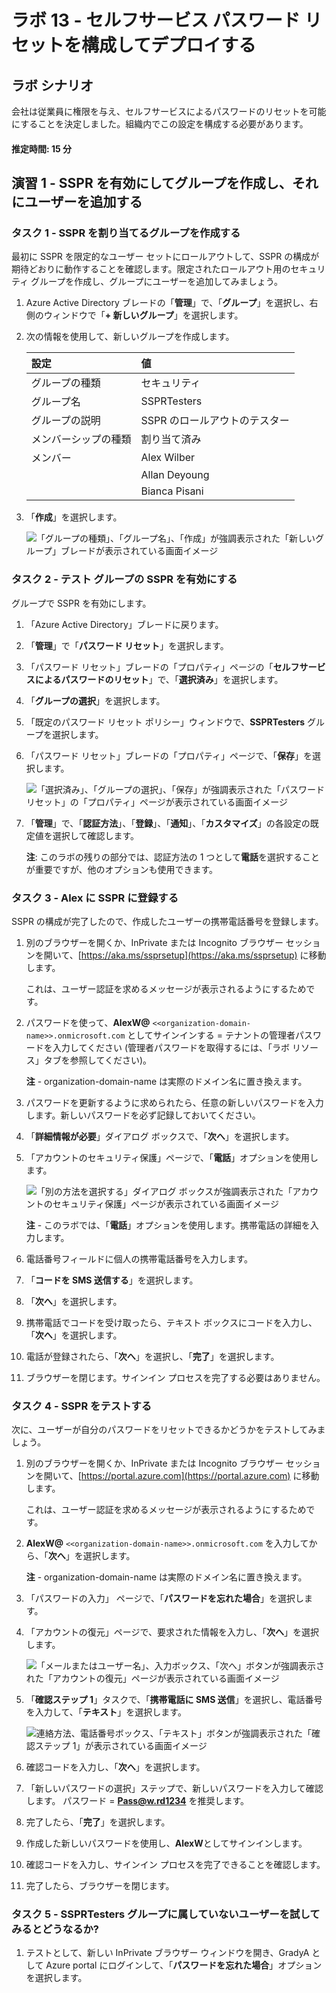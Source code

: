 ﻿---
lab:
    title: '13 - Azure AD のパスワード リセットのセルフサービスを有効にする'
    learning path: '02'
    module: 'モジュール 02 - ユーザー認証を管理する'
---

# ラボ 13 - セルフサービス パスワード リセットを構成してデプロイする
## ラボ シナリオ

会社は従業員に権限を与え、セルフサービスによるパスワードのリセットを可能にすることを決定しました。組織内でこの設定を構成する必要があります。

#### 推定時間: 15 分

## 演習 1 - SSPR を有効にしてグループを作成し、それにユーザーを追加する

### タスク 1 - SSPR を割り当てるグループを作成する

最初に SSPR を限定的なユーザー セットにロールアウトして、SSPR の構成が期待どおりに動作することを確認します。限定されたロールアウト用のセキュリティ グループを作成し、グループにユーザーを追加してみましょう。

1. Azure Active Directory ブレードの「**管理**」で、「**グループ**」を選択し、右側のウィンドウで「**+ 新しいグループ**」を選択します。

2. 次の情報を使用して、新しいグループを作成します。

    | **設定**| **値**|
    | :--- | :--- |
    | グループの種類| セキュリティ|
    | グループ名| SSPRTesters|
    | グループの説明| SSPR のロールアウトのテスター|
    | メンバーシップの種類| 割り当て済み|
    | メンバー| Alex Wilber |
    | |  Allan Deyoung |
    | | Bianca Pisani |
  
    
3. 「**作成**」を選択します。

    ![「グループの種類」、「グループ名」、「作成」が強調表示された「新しいグループ」ブレードが表示されている画面イメージ](./media/lp2-mod2-create-sspr-security-group.png)

### タスク 2 - テスト グループの SSPR を有効にする

グループで SSPR を有効にします。

1. 「Azure Active Directory」ブレードに戻ります。

2. 「**管理**」で「**パスワード リセット**」を選択します。

3. 「パスワード リセット」ブレードの「プロパティ」ページの「**セルフサービスによるパスワードのリセット**」で、「**選択済み**」を選択します。

4. 「**グループの選択**」を選択します。

5. 「既定のパスワード リセット ポリシー」ウィンドウで、**SSPRTesters** グループを選択します。

6. 「パスワード リセット」ブレードの「プロパティ」ページで、「**保存**」を選択します。

    ![「選択済み」、「グループの選択」、「保存」が強調表示された「パスワード リセット」の「プロパティ」ページが表示されている画面イメージ](./media/lp2-mod2-enable-password-reset-for-selected-group.png)

7. 「**管理**」で、「**認証方法**」、「**登録**」、「**通知**」、「**カスタマイズ**」の各設定の既定値を選択して確認します。

    **注**: このラボの残りの部分では、認証方法の 1 つとして**電話**を選択することが重要ですが、他のオプションも使用できます。

### タスク 3 - Alex に SSPR に登録する

SSPR の構成が完了したので、作成したユーザーの携帯電話番号を登録します。

1. 別のブラウザーを開くか、InPrivate または Incognito ブラウザー セッションを開いて、[https://aka.ms/ssprsetup](https://aka.ms/ssprsetup) に移動します。

    これは、ユーザー認証を求めるメッセージが表示されるようにするためです。

2. パスワードを使って、**AlexW@** `<<organization-domain-name>>.onmicrosoft.com` としてサインインする = テナントの管理者パスワードを入力してください (管理者パスワードを取得するには、「ラボ リソース」タブを参照してください)。

    **注** - organization-domain-name は実際のドメイン名に置き換えます。

3. パスワードを更新するように求められたら、任意の新しいパスワードを入力します。新しいパスワードを必ず記録しておいてください。

4. 「**詳細情報が必要**」ダイアログ ボックスで、「**次へ**」を選択します。

5. 「アカウントのセキュリティ保護」ページで、「**電話**」オプションを使用します。

    ![「別の方法を選択する」ダイアログ ボックスが強調表示された「アカウントのセキュリティ保護」ページが表示されている画面イメージ](./media/lp2-mod2-keep-your-account-secure-page.png)

    **注** - このラボでは、「**電話**」オプションを使用します。携帯電話の詳細を入力します。

6. 電話番号フィールドに個人の携帯電話番号を入力します。
7. 「**コードを SMS 送信する**」を選択します。
8. 「**次へ**」を選択します。

9. 携帯電話でコードを受け取ったら、テキスト ボックスにコードを入力し、「**次へ**」を選択します。

10. 電話が登録されたら、「**次へ**」を選択し、「**完了**」を選択します。

11. ブラウザーを閉じます。サインイン プロセスを完了する必要はありません。

### タスク 4 - SSPR をテストする

次に、ユーザーが自分のパスワードをリセットできるかどうかをテストしてみましょう。

1. 別のブラウザーを開くか、InPrivate または Incognito ブラウザー セッションを開いて、[https://portal.azure.com](https://portal.azure.com) に移動します。

    これは、ユーザー認証を求めるメッセージが表示されるようにするためです。

2. **AlexW@** `<<organization-domain-name>>.onmicrosoft.com` を入力してから、「**次へ**」を選択します。

    **注** - organization-domain-name は実際のドメイン名に置き換えます。

3. 「パスワードの入力」 ページで、「**パスワードを忘れた場合**」を選択します。

4. 「アカウントの復元」ページで、要求された情報を入力し、「**次へ**」を選択します。

    ![「メールまたはユーザー名」、入力ボックス、「次へ」ボタンが強調表示された「アカウントの復元」ページが表示されている画面イメージ](./media/lp2-mod2-get-back-into-your-account-page.png)

5. 「**確認ステップ 1**」タスクで、「**携帯電話に SMS 送信**」を選択し、電話番号を入力して、「**テキスト**」を選択します。

    ![連絡方法、電話番号ボックス、「テキスト」ボタンが強調表示された「確認ステップ 1」が表示されている画面イメージ](./media/lp2-mod2-sspr-verification-step-1.png)

6. 確認コードを入力し、「**次へ**」を選択します。

7. 「新しいパスワードの選択」ステップで、新しいパスワードを入力して確認します。  パスワード = **Pass@w.rd1234** を推奨します。

8. 完了したら、「**完了**」を選択します。

9. 作成した新しいパスワードを使用し、**AlexW**としてサインインします。

10. 確認コードを入力し、サインイン プロセスを完了できることを確認します。

11. 完了したら、ブラウザーを閉じます。

### タスク 5 - SSPRTesters グループに属していないユーザーを試してみるとどうなるか?

1. テストとして、新しい InPrivate ブラウザー ウィンドウを開き、GradyA として Azure portal にログインして、「**パスワードを忘れた場合**」オプションを選択します。
